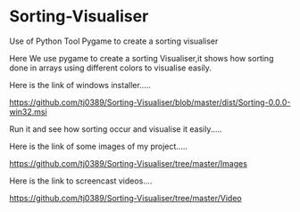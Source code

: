 # Sorting-Visualiser
Use of Python Tool Pygame to create a sorting visualiser

Here We use pygame to create a sorting Visualiser,it shows how sorting done in arrays using different colors to visualise easily. 

Here is the link of windows installer..... 

https://github.com/tj0389/Sorting-Visualiser/blob/master/dist/Sorting-0.0.0-win32.msi 

Run it and see how sorting occur and visualise it easily..... 

Here is the link of some images of my project..... 

https://github.com/tj0389/Sorting-Visualiser/tree/master/Images 

Here is the link to screencast videos.... 

https://github.com/tj0389/Sorting-Visualiser/tree/master/Video
